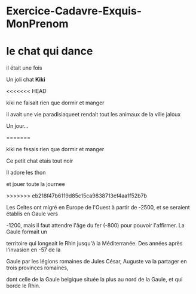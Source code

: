 # Exercice-Cadavre-Exquis-MonPrenom
<h1>le chat qui dance</h1>
<p>il était une fois</p>
<p>Un joli chat <strong>Kiki</strong></p>
<<<<<<< HEAD
<p>kiki ne faisait rien que dormir et manger</p>
<p>il avait une vie paradisiaque</pQ
<p>et rendait tout les animaux de la ville jaloux</p>
<p>Un jour...</p>
=======
<p>kiki ne fesais rien que dormir et manger</p>
<p>Ce petit chat etais tout noir<p>
<p>Il adore les thon<p>
<p>et jouer toute la journee<p>
>>>>>>> eb218f47b6119d85c15ca9838713ef4aa1f52b7b

Les Celtes ont migré en Europe de l'Ouest à partir de -2500, et se seraient établis en Gaule vers

-1200, mais il faut attendre l'âge du fer (-800) pour pouvoir l'affirmer. La Gaule formait un 

territoire qui longeait le Rhin jusqu'à la Méditerranée. Des années après l'invasion en -57 de la 

Gaule par les légions romaines de Jules César, Auguste va la partager en trois provinces romaines, 

dont celle de la Gaule belgique située la plus au nord de la Gaule, et qui borde le Rhin.


